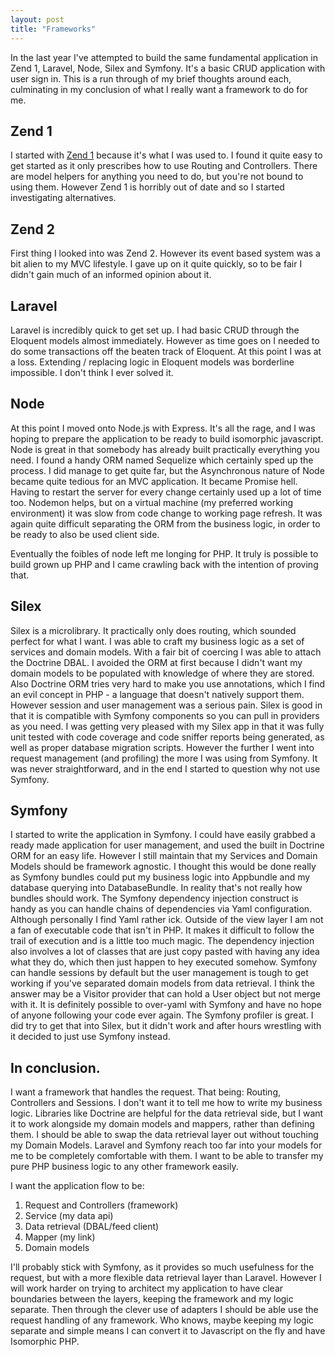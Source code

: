 ```yaml
---
layout: post
title: "Frameworks"
---
```


In the last year I've attempted to build the same fundamental application in Zend 1, Laravel, Node, Silex and Symfony.
It's a basic CRUD application with user sign in. This is a run through of my brief thoughts around each, culminating
in my conclusion of what I really want a framework to do for me.

<h2>Zend 1</h2>
I started with <a href="http://framework.zend.com/manual/1.12/en/manual.html">Zend 1</a> because it's what I was
used to. I found it quite easy to get started as it only prescribes how to use Routing and Controllers.
There are model helpers for anything you need to do, but you're not bound to using them.
However Zend 1 is horribly out of date and so I started investigating alternatives.

<h2>Zend 2</h2>
First thing I looked into was Zend 2. However its event based system was a bit alien to my MVC lifestyle.
I gave up on it quite quickly, so to be fair I didn't gain much of an informed opinion about it.

<h2>Laravel</h2>
Laravel is incredibly quick to get set up. I had basic CRUD through the Eloquent models almost immediately.
However as time goes on I needed to do some transactions off the beaten track of Eloquent.
At this point I was at a loss. Extending / replacing logic in Eloquent models was borderline impossible.
I don't think I ever solved it.

<h2>Node</h2>
At this point I moved onto Node.js with Express. It's all the rage, and I was hoping to prepare the
application to be ready to build isomorphic javascript. Node is great in that somebody has already built
practically everything you need. I found a handy ORM named Sequelize which certainly sped up the process.
I did manage to get quite far, but the Asynchronous nature of Node became quite tedious for an MVC
application. It became Promise hell. Having to restart the server for every change certainly used up a
lot of time too. Nodemon helps, but on a virtual machine (my preferred working environment) it was slow
from code change to working page refresh. It was again quite difficult separating the ORM from the business
logic, in order to be ready to also be used client side.

Eventually the foibles of node left me longing for PHP. It truly is possible to build grown up PHP and I
came crawling back with the intention of proving that.

<h2>Silex</h2>
Silex is a microlibrary. It practically only does routing, which sounded perfect for what I want.
I was able to craft my business logic as a set of services and domain models. With a fair bit of coercing
I was able to attach the Doctrine DBAL. I avoided the ORM at first because I didn't want my domain models
to be populated with knowledge of where they are stored. Also Doctrine ORM tries very hard to make you use
annotations, which I find an evil concept in PHP - a language that doesn't natively support them.
However session and user management was a serious pain. Silex is good in that it is compatible with Symfony
components so you can pull in providers as you need. I was getting very pleased with my Silex app in that it
was fully unit tested with code coverage and code sniffer reports being generated, as well as proper database
migration scripts.
However the further I went into request management (and profiling) the more I was using from Symfony.
It was never straightforward, and in the end I started to question why not use Symfony.

<h2>Symfony</h2>
I started to write the application in Symfony. I could have easily grabbed a ready made application for
user management, and used the built in Doctrine ORM for an easy life. However I still maintain that my
Services and Domain Models should be framework agnostic. I thought this would be done really as Symfony
bundles could put my business logic into Appbundle and my database querying into DatabaseBundle. In reality
that's not really how bundles should work.
The Symfony dependency injection construct is handy as you can handle chains of dependencies via Yaml
configuration. Although personally I find Yaml rather ick.
Outside of the view layer I am not a fan of executable code that isn't in PHP.
It makes it difficult to follow the trail of execution and is a little too much magic. The dependency
injection also involves a lot of classes that are just copy pasted with having any idea what they do,
which then just happen to hey executed somehow. Symfony can handle sessions by default but the user
management is tough to get working if you've separated domain models from data retrieval.
I think the answer may be a Visitor provider that can hold a User object but not merge with it.
It is definitely possible to over-yaml with Symfony and have no hope of anyone following your code ever
again.
The Symfony profiler is great. I did try to get that into Silex, but it didn't work and after hours
wrestling with it decided to just use Symfony instead.

<h2>In conclusion.</h2>
I want a framework that handles the request. That being: Routing, Controllers and Sessions. I don't
want it to tell me how to write my business logic. Libraries like Doctrine are helpful for the data
retrieval side, but I want it to work alongside my domain models and mappers, rather than defining them.
I should be able to swap the data retrieval layer out without touching my Domain Models.
Laravel and Symfony reach too far into your models for me to be completely comfortable with them.
I want to be able to transfer my pure PHP business logic to any other framework easily.

I want the application flow to be:
<ol>
    <li>Request and Controllers (framework)</li>
    <li>Service (my data api)</li>
    <li>Data retrieval (DBAL/feed client)</li>
    <li>Mapper (my link)</li>
    <li>Domain models</li>
</ol>

I'll probably stick with Symfony, as it provides so much usefulness for the request,
but with a more flexible data retrieval layer than Laravel.
However I will work harder on trying to architect my application to have clear boundaries between the layers,
keeping the framework and my logic separate.
Then through the clever use of adapters I should be able use the request handling of any framework.
Who knows, maybe keeping my logic separate and simple means I can convert it to Javascript on the fly
and have Isomorphic PHP.